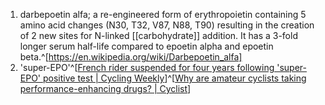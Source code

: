 1. darbepoetin alfa; a re-engineered form of erythropoietin containing 5 amino acid changes (N30, T32, V87, N88, T90) resulting in the creation of 2 new sites for N-linked [[carbohydrate]] addition. It has a 3-fold longer serum half-life compared to epoetin alpha and epoetin beta.^[https://en.wikipedia.org/wiki/Darbepoetin_alfa]
2. 'super-EPO'^[[French rider suspended for four years following 'super-EPO' positive test | Cycling Weekly](https://www.cyclingweekly.com/news/racing/french-rider-suspended-for-four-years-following-super-epo-positive-test-455691)]^[[Why are amateur cyclists taking performance-enhancing drugs? | Cyclist](https://www.cyclist.co.uk/news/why-are-amateur-cyclists-taking-performance-enhancing-drugs)]